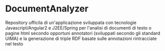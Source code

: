 # DocumentAnalyzer
Repository ufficila di un'applicazione sviluppata con tecnologie Javascript/Angular2 e J2EE/Spring per l'analisi di documenti di testo o pagine html secondo opportuni annotatori (sviluppati secondo gli standard UIMA) e la generazione di triple RDF basate sulle annotazioni rintracciate nel testo
